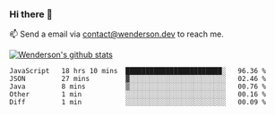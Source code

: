 ### Hi there 👋

<!--
**Wenderson-P/wenderson-p** is a ✨ _special_ ✨ repository because its `README.md` (this file) appears on your GitHub profile.

Here are some ideas to get you started:

- 🔭 I’m currently working on ...
- 🌱 I’m currently learning ...
- 👯 I’m looking to collaborate on ...
- 🤔 I’m looking for help with ...
- 💬 Ask me about ...
- 📫 How to reach me: ...
- 😄 Pronouns: ...
- ⚡ Fun fact: ...
-->

📫  Send a email via contact@wenderson.dev to reach me.

[![Wenderson's github stats](https://github-readme-stats.vercel.app/api?username=wenderson-p&show_icons=true&theme=tokyonight&hide=issues)](https://github.com/wenderson-p/github-readme-stats)

<!--START_SECTION:waka-->
```text
JavaScript   18 hrs 10 mins  ████████████████████████░   96.36 % 
JSON         27 mins         ▓░░░░░░░░░░░░░░░░░░░░░░░░   02.46 % 
Java         8 mins          ▒░░░░░░░░░░░░░░░░░░░░░░░░   00.76 % 
Other        1 min           ░░░░░░░░░░░░░░░░░░░░░░░░░   00.16 % 
Diff         1 min           ░░░░░░░░░░░░░░░░░░░░░░░░░   00.09 % 
```
<!--END_SECTION:waka-->

